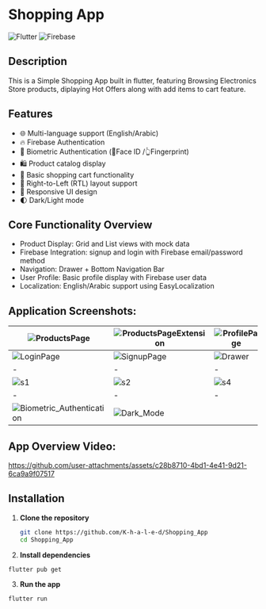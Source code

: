 # Shopping App

![Flutter](https://img.shields.io/badge/Flutter-%2302569B.svg?style=for-the-badge&logo=Flutter&logoColor=white)
![Firebase](https://img.shields.io/badge/Firebase-039BE5?style=for-the-badge&logo=Firebase&logoColor=white)

## Description
This is a Simple Shopping App built in flutter,
featuring Browsing Electronics Store products, diplaying Hot Offers along with add items to cart feature.

## Features

- 🌐 Multi-language support (English/Arabic)
- 🔥 Firebase Authentication
- 🔐 Biometric Authentication (👤Face ID /👆Fingerprint) 
- 🛍 Product catalog display
- 🛒 Basic shopping cart functionality
- 🔄 Right-to-Left (RTL) layout support
- 🎨 Responsive UI design
- 🌓 Dark/Light mode

## Core Functionality Overview
 - Product Display: Grid and List views with mock data
 - Firebase Integration: signup and login with Firebase email/password method
 - Navigation: Drawer + Bottom Navigation Bar
 - User Profile: Basic profile display with Firebase user data
 - Localization: English/Arabic support using EasyLocalization

## Application Screenshots: 
|![ProductsPage](https://github.com/user-attachments/assets/c2cb11db-f4df-446e-9952-ab6f41167ccf)|![ProductsPageExtension](https://github.com/user-attachments/assets/716746c4-68aa-4cc5-9c5d-48627fa046a2)|![ProfilePage](https://github.com/user-attachments/assets/e2104884-7d78-44b9-9e95-3e790610b599)|
|-|-|-|
|![LoginPage](https://github.com/user-attachments/assets/50f722f8-5e43-4a19-92d4-4446f1d1062e)|![SignupPage](https://github.com/user-attachments/assets/38c11403-ea3a-406e-8e51-46f5e6b29c14)|![Drawer](https://github.com/user-attachments/assets/954ee093-1de8-4515-81ab-8e6863bd000f)|
|-|-|-|
|![s1](https://github.com/user-attachments/assets/eccb7741-4616-463a-ae1d-94815bc9b4f6)|![s2](https://github.com/user-attachments/assets/cba7340b-9cd4-46af-ad5e-b797bd1996f0)|![s4](https://github.com/user-attachments/assets/2514a5c1-8523-47e3-a824-60946802d615)|
|-|-|-|
|![Biometric_Authentication](https://github.com/user-attachments/assets/9385e045-b506-4672-8b91-9e931fd83fac)|![Dark_Mode](https://github.com/user-attachments/assets/01c6bcea-5b85-41b2-aa9c-a860ae45f5f3)||

## App Overview Video:
https://github.com/user-attachments/assets/c28b8710-4bd1-4e41-9d21-6ca9a9f07517

## Installation
1. **Clone the repository**
   ```bash
   git clone https://github.com/K-h-a-l-e-d/Shopping_App
   cd Shopping_App
2. **Install dependencies**
```bash
flutter pub get
```
3. **Run the app**
```bash
flutter run
```
